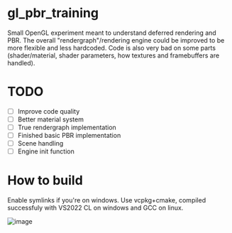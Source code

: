 # gl_pbr_training

Small OpenGL experiment meant to understand deferred rendering and PBR.
The overall "rendergraph"/rendering engine could be improved to be more flexible and less hardcoded.
Code is also very bad on some parts (shader/material, shader parameters, how textures and framebuffers are handled).

# TODO

- [ ] Improve code quality
- [ ] Better material system
- [ ] True rendergraph implementation
- [ ] Finished basic PBR implementation
- [ ] Scene handling
- [ ] Engine init function

# How to build

Enable symlinks if you're on windows.
Use vcpkg+cmake, compiled successfuly with VS2022 CL on windows and GCC on linux.

![image](https://github.com/tlegoc/gl_pbr_training/assets/21106616/de81b769-1d4e-401a-835b-5f3fa944a242)
